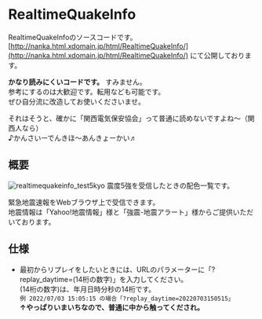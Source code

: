 # RealtimeQuakeInfo
RealtimeQuakeInfoのソースコードです。  
[http://nanka.html.xdomain.jp/html/RealtimeQuakeInfo/](http://nanka.html.xdomain.jp/html/RealtimeQuakeInfo/) にて公開しております。

 **かなり読みにくいコードです。** すみません。  
 参考にするのは大歓迎です。転用なども可能です。  
ぜひ自分流に改造してお使いくださいませ。

それはそうと、確かに「関西電気保安協会」って普通に読めないですよね～（関西人なら）  
♪かんさいーでんきほ～あんきょーかい♬

## 概要
![realtimequakeinfo_test5kyo](https://user-images.githubusercontent.com/90699739/178728505-cc8ee5f8-6ad4-486d-b74d-e55998da9f6d.jpg)
震度5強を受信したときの配色一覧です。

緊急地震速報をWebブラウザ上で受信できます。  
地震情報は「Yahoo!地震情報」様と「強震-地震アラート」様からご提供いただいております。

## 仕様
- 最初からリプレイをしたいときには、URLのパラメーターに「?replay_daytime=(14桁の数字)」を入力してください。  
(14桁の数字)は、年月日時分秒の14桁です。  
` 例 2022/07/03 15:05:15 の場合「?replay_daytime=20220703150515」 `  
**↑やっぱりいまいちなので、普通に中から触ってくだされ。**

